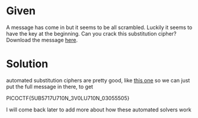 # Given

A message has come in but it seems to be all scrambled. Luckily it seems to have the key at the beginning. Can you crack this substitution cipher?
Download the message 
[here](https://artifacts.picoctf.net/c/153/message.txt).


# Solution

automated substitution ciphers are pretty
good, like [this one](https://planetcalc.com/8047/)
so we can just put the full message
in there, to get

PICOCTF{5UB5717U710N_3V0LU710N_03055505}

I will come back later to add more about
how these automated solvers work
